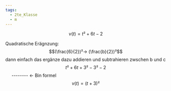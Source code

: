 ```yaml
---
tags:
  - 2te_Klasse
  - m
---
```

$$v(t)=t²+6t-2$$

Quadratische Erägnzung:
$$(\frac{6}{2})²→ (\frac{b}{2})²$$
dann einfach das ergänze dazu addieren und subtrahieren zwschen b und c 
$$t²+6t+3²-3²-2$$
 ‎ ‎ ‎ ‎  ‎ ‎ ‎ ‎  ‎ ‎ ‎ ‎  ‎ ‎ ‎ ‎  ‎ ‎ ‎ ‎  ‎--------  ← Bin formel
 $$v(t)=(t+3)²$$
